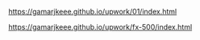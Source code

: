 https://gamarjkeee.github.io/upwork/01/index.html

https://gamarjkeee.github.io/upwork/fx-500/index.html
